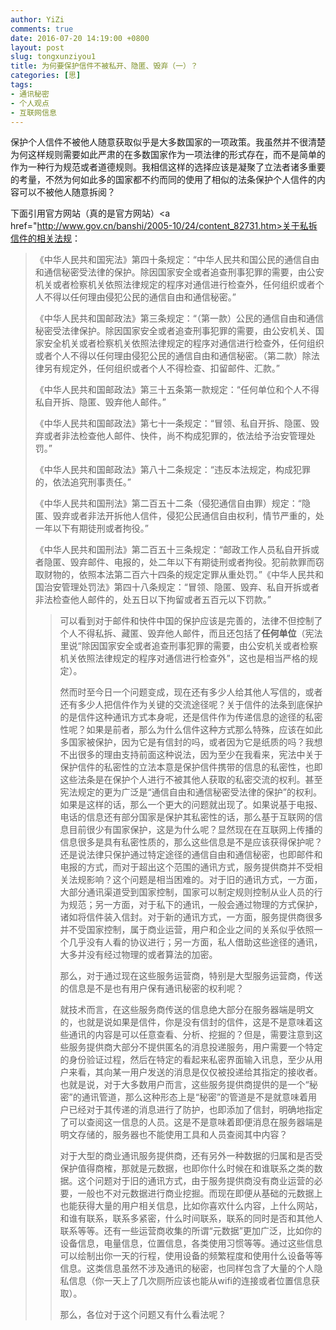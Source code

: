 ```yaml
---
author: YiZi
comments: true
date: 2016-07-20 14:19:00 +0800
layout: post
slug: tongxunziyou1
title: 为何要保护信件不被私开、隐匿、毁弃（一）？
categories: [思]
tags:
- 通讯秘密
- 个人观点
- 互联网信息
---
```

保护个人信件不被他人随意获取似乎是大多数国家的一项政策。我虽然并不很清楚为何这样规则需要如此严肃的在多数国家作为一项法律的形式存在，而不是简单的作为一种行为规范或者道德规则。我相信这样的选择应该是凝聚了立法者诸多重要的考量，不然为何如此多的国家都不约而同的使用了相似的法条保护个人信件的内容可以不被他人随意拆阅？

下面引用官方网站（真的是官方网站）<a href="http://www.gov.cn/banshi/2005-10/24/content_82731.htm>关于私拆信件的相关法规</a>：

<blockquote>
《中华人民共和国宪法》第四十条规定：“中华人民共和国公民的通信自由和通信秘密受法律的保护。除因国家安全或者追查刑事犯罪的需要，由公安机关或者检察机关依照法律规定的程序对通信进行检查外，任何组织或者个人不得以任何理由侵犯公民的通信自由和通信秘密。”

《中华人民共和国邮政法》第三条规定：“（第一款）公民的通信自由和通信秘密受法律保护。除因国家安全或者追查刑事犯罪的需要，由公安机关、国家安全机关或者检察机关依照法律规定的程序对通信进行检查外，任何组织或者个人不得以任何理由侵犯公民的通信自由和通信秘密。（第二款）除法律另有规定外，任何组织或者个人不得检查、扣留邮件、汇款。”

《中华人民共和国邮政法》第三十五条第一款规定：“任何单位和个人不得私自开拆、隐匿、毁弃他人邮件。”

《中华人民共和国邮政法》第七十一条规定：“冒领、私自开拆、隐匿、毁弃或者非法检查他人邮件、快件，尚不构成犯罪的，依法给予治安管理处罚。”

《中华人民共和国邮政法》第八十二条规定：“违反本法规定，构成犯罪的，依法追究刑事责任。”

《中华人民共和国刑法》第二百五十二条（侵犯通信自由罪）规定：“隐匿、毁弃或者非法开拆他人信件，侵犯公民通信自由权利，情节严重的，处一年以下有期徒刑或者拘役。”

《中华人民共和国刑法》第二百五十三条规定：“邮政工作人员私自开拆或者隐匿、毁弃邮件、电报的，处二年以下有期徒刑或者拘役。犯前款罪而窃取财物的，依照本法第二百六十四条的规定定罪从重处罚。”《中华人民共和国治安管理处罚法》第四十八条规定：“冒领、隐匿、毁弃、私自开拆或者非法检查他人邮件的，处五日以下拘留或者五百元以下罚款。”
<blockquote>

可以看到对于邮件和快件中国的保护应该是完善的，法律不但控制了个人不得私拆、藏匿、毁弃他人邮件，而且还包括了**任何单位**（宪法里说“除因国家安全或者追查刑事犯罪的需要，由公安机关或者检察机关依照法律规定的程序对通信进行检查外”，这也是相当严格的规定）。

然而时至今日一个问题变成，现在还有多少人给其他人写信的，或者还有多少人把信件作为关键的交流途径呢？关于信件的法条到底保护的是信件这种通讯方式本身呢，还是信件作为传递信息的途径的私密性呢？如果是前者，那么为什么信件这种方式那么特殊，应该在如此多国家被保护，因为它是有信封的吗，或者因为它是纸质的吗？我想不出很多的理由支持前面这种说法，因为至少在我看来，宪法中关于保护信件的私密性的立法本意是保护信件携带的信息的私密性，也即这些法条是在保护个人进行不被其他人获取的私密交流的权利。甚至宪法规定的更为广泛是“通信自由和通信秘密受法律的保护”的权利。如果是这样的话，那么一个更大的问题就出现了。如果说基于电报、电话的信息还有部分国家是保护其私密性的话，那么基于互联网的信息目前很少有国家保护，这是为什么呢？显然现在在互联网上传播的信息很多是具有私密性质的，那么这些信息是不是应该获得保护呢？还是说法律只保护通过特定途径的通信自由和通信秘密，也即邮件和电报的方式，而对于超出这个范围的通讯方式，服务提供商并不受相关法规影响？这个问题是相当困难的。对于旧的通讯方式，一方面，大部分通讯渠道受到国家控制，国家可以制定规则控制从业人员的行为规范；另一方面，对于私下的通讯，一般会通过物理的方式保护，诸如将信件装入信封。对于新的通讯方式，一方面，服务提供商很多并不受国家控制，属于商业运营，用户和企业之间的关系似乎依照一个几乎没有人看的协议进行；另一方面，私人借助这些途径的通讯，大多并没有经过物理的或者算法的加密。

那么，对于通过现在这些服务运营商，特别是大型服务运营商，传送的信息是不是也有用户保有通讯秘密的权利呢？

就技术而言，在这些服务商传送的信息绝大部分在服务器端是明文的，也就是说如果是信件，你是没有信封的信件，这是不是意味着这些通讯的内容是可以任意查看、分析、挖掘的？但是，需要注意到这些服务提供商大部分不提供匿名的消息投递服务，用户需要一个特定的身份验证过程，然后在特定的看起来私密界面输入讯息，至少从用户来看，其向某一用户发送的消息是仅仅被投递给其指定的接收者。也就是说，对于大多数用户而言，这些服务提供商提供的是一个“秘密”的通讯管道，那么这种形态上是“秘密”的管道是不是就意味着用户已经对于其传递的消息进行了防护，也即添加了信封，明确地指定了可以查阅这一信息的人员。这是不是意味着即便消息在服务器端是明文存储的，服务器也不能使用工具和人员查阅其中内容？

对于大型的商业通讯服务提供商，还有另外一种数据的归属和是否受保护值得商榷，那就是元数据，也即你什么时候在和谁联系之类的数据。这个问题对于旧的通讯方式，由于服务提供商没有商业运营的必要，一般也不对元数据进行商业挖掘。而现在即便从基础的元数据上也能获得大量的用户相关信息，比如你喜欢什么内容，上什么网站，和谁有联系，联系多紧密，什么时间联系，联系的同时是否和其他人联系等等。还有一些运营商收集的所谓“元数据”更加广泛，比如你的设备信息，电量信息，位置信息，各类使用习惯等等。通过这些信息可以绘制出你一天的行程，使用设备的频繁程度和使用什么设备等等信息。这类信息虽然不涉及通讯的秘密，也同样包含了大量的个人隐私信息（你一天上了几次厕所应该也能从wifi的连接或者位置信息获取）。

那么，各位对于这个问题又有什么看法呢？





